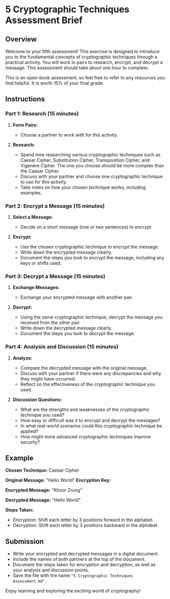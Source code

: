 # 5 Cryptographic Techniques Assessment Brief

## Overview

Welcome to your fifth assessment! This exercise is designed to introduce you to the fundamental concepts of cryptographic techniques through a practical activity. You will work in pairs to research, encrypt, and decrypt a message. This assessment should take about one hour to complete.

This is an open-book assessment, so feel free to refer to any resources you find helpful. It is worth 15% of your final grade.

## Instructions

### Part 1: Research (15 minutes)

1. **Form Pairs:**
   - Choose a partner to work with for this activity.

2. **Research:**
   - Spend time researching various cryptographic techniques such as Caesar Cipher, Substitution Cipher, Transposition Cipher, and Vigenère Cipher. The one you choose should be more complex than the Caesar Cipher.
   - Discuss with your partner and choose one cryptographic technique to use for this activity.
   - Take notes on how your chosen technique works, including examples.

### Part 2: Encrypt a Message (15 minutes)

1. **Select a Message:**
   - Decide on a short message (one or two sentences) to encrypt.

2. **Encrypt:**
   - Use the chosen cryptographic technique to encrypt the message.
   - Write down the encrypted message clearly.
   - Document the steps you took to encrypt the message, including any keys or shifts used.

### Part 3: Decrypt a Message (15 minutes)

1. **Exchange Messages:**
   - Exchange your encrypted message with another pair.

2. **Decrypt:**
   - Using the same cryptographic technique, decrypt the message you received from the other pair.
   - Write down the decrypted message clearly.
   - Document the steps you took to decrypt the message.

### Part 4: Analysis and Discussion (15 minutes)

1. **Analyze:**
   - Compare the decrypted message with the original message.
   - Discuss with your partner if there were any discrepancies and why they might have occurred.
   - Reflect on the effectiveness of the cryptographic technique you used.

2. **Discussion Questions:**
   - What are the strengths and weaknesses of the cryptographic technique you used?
   - How easy or difficult was it to encrypt and decrypt the messages?
   - In what real-world scenarios could this cryptographic technique be applied?
   - How might more advanced cryptographic techniques improve security?

## Example

**Chosen Technique:** Caesar Cipher

**Original Message:** "Hello World"
**Encryption Key:** 

**Encrypted Message:** "Khoor Zruog"

**Decrypted Message:** "Hello World"

**Steps Taken:**

- Encryption: Shift each letter by 3 positions forward in the alphabet.
- Decryption: Shift each letter by 3 positions backward in the alphabet.

## Submission

- Write your encrypted and decrypted messages in a digital document.
- Include the names of both partners at the top of the document.
- Document the steps taken for encryption and decryption, as well as your analysis and discussion points.
- Save the file with the name `"5 Cryptographic Techniques Assessment.md"`.

Enjoy learning and exploring the exciting world of cryptography!
